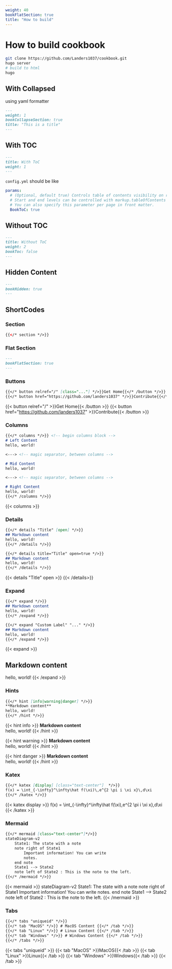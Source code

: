 ```yaml
---
weight: 40
bookFlatSection: true
title: "How to build"
---
```


# How to build cookbook
```bash
git clone https://github.com/Landers1037/cookbook.git
hugo server
# build to html
hugo
```

## With Collapsed
using yaml formatter
```markdown
---
weight: 1
bookCollapseSection: true
title: "This is a title"
---
```

## With TOC
```markdown
---
title: With ToC
weight: 1
---
```

`config.yml` should be like 
```yaml
params:
  # (Optional, default true) Controls table of contents visibility on right side of pages.
  # Start and end levels can be controlled with markup.tableOfContents setting.
  # You can also specify this parameter per page in front matter.
  BookToC: true
```

## Without TOC
```markdown
---
title: Without ToC
weight: 2
bookToc: false
---
```

## Hidden Content
```markdown
---
bookHidden: true
---
```

## ShortCodes
### Section
```html
{{</* section */>}}
```

### Flat Section
```markdown
---
bookFlatSection: true
---
```

### Buttons
```markdown
{{</* button relref="/" [class="..."] */>}}Get Home{{</* /button */>}}
{{</* button href="https://github.com/landers1037" */>}}Contribute{{</* /button */>}}
```
{{< button relref="/" >}}Get Home{{< /button >}}
{{< button href="https://github.com/landers1037" >}}Contribute{{< /button >}}

### Columns
```markdown
{{</* columns */>}} <!-- begin columns block -->
# Left Content
hello, world!

<---> <!-- magic separator, between columns -->

# Mid Content
hello, world!

<---> <!-- magic separator, between columns -->

# Right Content
hello, world!
{{</* /columns */>}}
```
{{< columns >}}

### Details
```markdown
{{</* details "Title" [open] */>}}
## Markdown content
hello, world!
{{</* /details */>}}
```
```markdown
{{</* details title="Title" open=true */>}}
## Markdown content
hello, world!
{{</* /details */>}}
```
{{< details "Title" open >}}
{{< /details>}}

### Expand
```markdown
{{</* expand */>}}
## Markdown content
hello, world!
{{</* /expand */>}}

{{</* expand "Custom Label" "..." */>}}
## Markdown content
hello, world!
{{</* /expand */>}}
```
{{< expand >}}
## Markdown content
hello, world!
{{< /expand >}}

### Hints
```markdown
{{</* hint [info|warning|danger] */>}}
**Markdown content**  
hello, world!
{{</* /hint */>}}
```
{{< hint info >}}
**Markdown content**  
hello, world!
{{< /hint >}}

{{< hint warning >}}
**Markdown content**  
hello, world!
{{< /hint >}}

{{< hint danger >}}
**Markdown content**  
hello, world!
{{< /hint >}}

### Katex
```markdown
{{</* katex [display] [class="text-center"]  */>}}
f(x) = \int_{-\infty}^\infty\hat f(\xi)\,e^{2 \pi i \xi x}\,d\xi
{{</* /katex */>}}
```
{{< katex display >}}
f(x) = \int_{-\infty}^\infty\hat f(\xi)\,e^{2 \pi i \xi x}\,d\xi
{{< /katex >}}

### Mermaid
```markdown
{{</* mermaid [class="text-center"]*/>}}
stateDiagram-v2
    State1: The state with a note
    note right of State1
        Important information! You can write
        notes.
    end note
    State1 --> State2
    note left of State2 : This is the note to the left.
{{</* /mermaid */>}}
```

{{< mermaid >}}
stateDiagram-v2
    State1: The state with a note
    note right of State1
        Important information! You can write
        notes.
    end note
    State1 --> State2
    note left of State2 : This is the note to the left.
{{< /mermaid >}}

### Tabs
```markdown
{{</* tabs "uniqueid" */>}}
{{</* tab "MacOS" */>}} # MacOS Content {{</* /tab */>}}
{{</* tab "Linux" */>}} # Linux Content {{</* /tab */>}}
{{</* tab "Windows" */>}} # Windows Content {{</* /tab */>}}
{{</* /tabs */>}}
```
{{< tabs "uniqueid" >}}
{{< tab "MacOS" >}}MacOS{{< /tab >}}
{{< tab "Linux" >}}Linux{{< /tab >}}
{{< tab "Windows" >}}Windows{{< /tab >}}
{{< /tab >}}